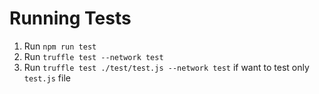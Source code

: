 # Running Tests
1. Run `npm run test`
2. Run `truffle test --network test`
3. Run `truffle test ./test/test.js --network test` if want to test only `test.js` file